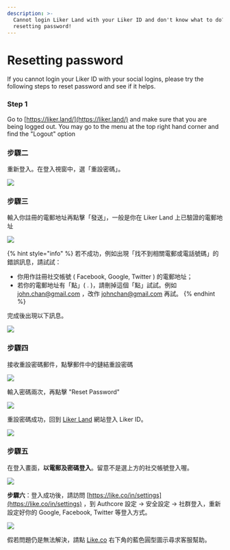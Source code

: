 ```yaml
---
description: >-
  Cannot login Liker Land with your Liker ID and don't know what to do? Try
  resetting password!
---
```


# Resetting password

If you cannot login your Liker ID with your social logins, please try the following steps to reset password and see if it helps. 

### Step 1

Go to [https://liker.land/](https://liker.land/) and make sure that you are being logged out. You may go to the menu at the top right hand corner and find the "Logout" option

### **步驟二**

重新登入。在登入視窗中，選「重設密碼」。  


![](../../.gitbook/assets/resetpassword-1.png)

### 步驟三

輸入你註冊的電郵地址再點擊「發送」，一般是你在 Liker Land 上已驗證的電郵地址

![](../../.gitbook/assets/resetpassword-2.png)

{% hint style="info" %}
若不成功，例如出現「找不到相關電郵或電話號碼」的錯誤訊息，請試試：

* 你用作註冊社交帳號 \( Facebook, Google, Twitter \) 的電郵地址；
* 若你的電郵地址有「點」\( . \)，請刪掉這個「點」試試。例如 john.chan@gmail.com ，改作 johnchan@gmail.com 再試。
{% endhint %}

完成後出現以下訊息。

![](../../.gitbook/assets/resetpassword-3.png)

### **步驟四**

接收重設密碼郵件，點擊郵件中的鏈結重設密碼

![](../../.gitbook/assets/resetpassword-4.png)

輸入密碼兩次，再點擊 "Reset Password"

![](../../.gitbook/assets/resetpassword-5.png)

重設密碼成功，回到 [Liker Land](https://liker.land/) 網站登入 Liker ID。

![](../../.gitbook/assets/resetpassword-6.png)

### **步驟五**

在登入畫面，**以電郵及密碼登入**。留意不是選上方的社交帳號登入喔。

![](../../.gitbook/assets/resetpassword-7.png)

**步驟六**：登入成功後，請訪問 [https://like.co/in/settings](https://like.co/in/settings) ，到 Authcore 設定 → 安全設定 → 社群登入，重新設定好你的 Google, Facebook, Twitter 等登入方式。

![](../../.gitbook/assets/social-media-logins-1.png)

假若問題仍是無法解決，請點 [Like.co](https://like.co/) 右下角的藍色圓型圖示尋求客服幫助。



